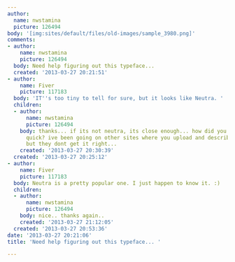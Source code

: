 ```yaml
---
author:
  name: nwstamina
  picture: 126494
body: '[img:sites/default/files/old-images/sample_3980.png]'
comments:
- author:
    name: nwstamina
    picture: 126494
  body: Need help figuring out this typeface...
  created: '2013-03-27 20:21:51'
- author:
    name: Fiver
    picture: 117183
  body: 'IT''s too tiny to tell for sure, but it looks like Neutra. '
  children:
  - author:
      name: nwstamina
      picture: 126494
    body: thanks... if its not neutra, its close enough... how did you find out so
      quick? ive been going on other sites where you upload and describe the typeface
      but they dont get it right...
    created: '2013-03-27 20:30:39'
  created: '2013-03-27 20:25:12'
- author:
    name: Fiver
    picture: 117183
  body: Neutra is a pretty popular one. I just happen to know it. :)
  children:
  - author:
      name: nwstamina
      picture: 126494
    body: nice.. thanks again..
    created: '2013-03-27 21:12:05'
  created: '2013-03-27 20:53:36'
date: '2013-03-27 20:21:06'
title: 'Need help figuring out this typeface... '

---
```

